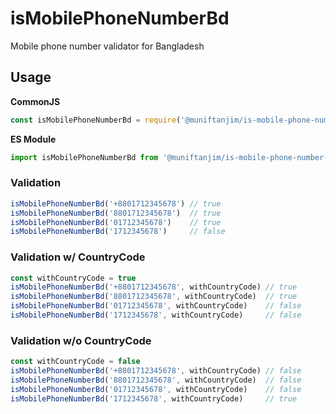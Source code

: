 # isMobilePhoneNumberBd

Mobile phone number validator for Bangladesh

## Usage

**CommonJS**

```js
const isMobilePhoneNumberBd = require('@muniftanjim/is-mobile-phone-number-bd').default
```

**ES Module**
```js
import isMobilePhoneNumberBd from '@muniftanjim/is-mobile-phone-number-bd'
```

### Validation

```js
isMobilePhoneNumberBd('+8801712345678') // true
isMobilePhoneNumberBd('8801712345678')  // true
isMobilePhoneNumberBd('01712345678')    // true
isMobilePhoneNumberBd('1712345678')     // false
```

### Validation w/ CountryCode

```js
const withCountryCode = true
isMobilePhoneNumberBd('+8801712345678', withCountryCode) // true
isMobilePhoneNumberBd('8801712345678', withCountryCode)  // true
isMobilePhoneNumberBd('01712345678', withCountryCode)    // false
isMobilePhoneNumberBd('1712345678', withCountryCode)     // false
```

### Validation w/o CountryCode

```js
const withCountryCode = false
isMobilePhoneNumberBd('+8801712345678', withCountryCode) // false
isMobilePhoneNumberBd('8801712345678', withCountryCode)  // false
isMobilePhoneNumberBd('01712345678', withCountryCode)    // false
isMobilePhoneNumberBd('1712345678', withCountryCode)     // true
```

